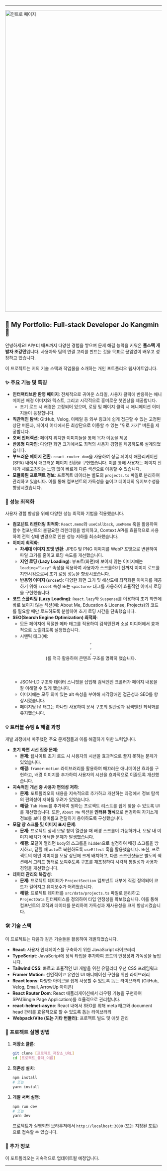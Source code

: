 -----

<img width="1920" height="969" alt="인트로 페이지" src="https://github.com/user-attachments/assets/77229dc0-1a21-404a-b904-f5b75b2eed96" />


## 🌟 My Portfolio: Full-stack Developer Jo Kangmin 🌟

안녕하세요\! AI부터 배포까지 다양한 경험을 쌓으며 문제 해결 능력을 키워온 **풀스택 개발자 조강민**입니다. 사용자와 팀의 연결 고리를 만드는 것을 목표로 끊임없이 배우고 성장하고 있습니다.

이 프로젝트는 저의 기술 스택과 작업물을 소개하는 개인 포트폴리오 웹사이트입니다.

### ✨ 주요 기능 및 특징

  * **인터랙티브한 환영 페이지**: 전체적으로 귀여운 스타일, 사용자 클릭에 반응하는 애니메이션 배경 이미지와 텍스트, 그리고 시각적으로 흥미로운 첫인상을 제공합니다.
      * 초기 로드 시 배경은 고정되어 있으며, 로딩 및 페이지 클릭 시 애니메이션 이미지들이 등장합니다.
  * **직관적인 탐색**: GitHub, Velog, 이메일 등 외부 링크에 쉽게 접근할 수 있는 고정된 상단 버튼과, 페이지 어디에서든 최상단으로 이동할 수 있는 "위로 가기" 버튼을 제공합니다.
  * **호버 인터랙션**: 페이지 위치한 이미지들을 통해 목차 이동을 제공
  * **반응형 디자인**: 다양한 화면 크기에서도 최적의 사용자 경험을 제공하도록 설계되었습니다.
  * **부드러운 페이지 전환**: `react-router-dom`을 사용하여 싱글 페이지 애플리케이션(SPA) 내에서 매끄러운 페이지 전환을 구현했습니다. 이를 통해 사용자는 페이지 전체가 새로고침되는 느낌 없이 빠르게 다른 섹션으로 이동할 수 있습니다.
  * **모듈화된 프로젝트 정보**: 프로젝트 데이터는 별도의 `projects.ts` 파일로 분리하여 관리하고 있습니다. 이를 통해 컴포넌트의 가독성을 높이고 데이터의 유지보수성을 향상시켰습니다.

### 🚀 성능 최적화

사용자 경험 향상을 위해 다양한 성능 최적화 기법을 적용했습니다.

  * **컴포넌트 리렌더링 최적화**: `React.memo`와 `useCallback`, `useMemo` 훅을 활용하여 함수 컴포넌트의 불필요한 리렌더링을 방지하고, Context API를 효율적으로 사용하여 전역 상태 변경으로 인한 성능 저하를 최소화했습니다.
  * **이미지 최적화**:
      * **차세대 이미지 포맷 변환**: JPEG 및 PNG 이미지를 WebP 포맷으로 변환하여 파일 크기를 줄이고 로딩 속도를 개선했습니다.
      * **지연 로딩 (Lazy Loading)**: 뷰포트(화면)에 보이지 않는 이미지에는 `loading="lazy"` 속성을 적용하여 사용자가 스크롤하기 전까지 이미지 로드를 지연시킴으로써 초기 로딩 성능을 향상시켰습니다.
      * **반응형 이미지 (`srcset`)**: 다양한 화면 크기 및 해상도에 최적화된 이미지를 제공하기 위해 `srcset` 속성 또는 `<picture>` 태그를 사용하여 효율적인 이미지 로딩을 구현했습니다.
  * **코드 스플리팅 (Lazy Loading)**: `React.lazy`와 `Suspense`를 이용하여 초기 화면에 바로 보이지 않는 섹션(예: About Me, Education & License, Projects)의 코드를 필요할 때만 로드하도록 분할하여 초기 로딩 시간을 단축했습니다.
  * **SEO(Search Engine Optimization) 최적화**:
      *  모든 페이지에 적절한 메타 태그를 적용하여 검색엔진과 소셜 미디어에서 효과적으로 노출되도록 설정했습니다.
      *  시맨틱 태그(예: <header>, <main>, <section>, <footer>)를 적극 활용하여 콘텐츠 구조를 명확히 했습니다.
      *  JSON-LD 구조화 데이터 스니펫을 삽입해 검색엔진 크롤러가 페이지 내용을 잘 이해할 수 있게 했습니다.
      *  이미지에는 모두 의미 있는 alt 속성을 부여해 시각장애인 접근성과 SEO를 향상시켰습니다.
      *  페이지당 h1 태그는 하나만 사용하여 문서 구조의 일관성과 검색엔진 최적화를 유지했습니다.

### 💡 트러블 슈팅 & 해결 과정

개발 과정에서 마주했던 주요 문제점들과 이를 해결하기 위한 노력입니다.

  * **초기 화면 시선 집중 문제**:
      * **문제**: 웹사이트 초기 로드 시 사용자의 시선을 효과적으로 끌지 못하는 문제가 있었습니다.
      * **해결**: `framer-motion` 라이브러리를 활용하여 매끄러운 애니메이션 효과를 구현하고, 배경 이미지를 추가하여 사용자의 시선을 효과적으로 이끌도록 개선했습니다.
  * **지속적인 개선 중 사용자 편의성 저하**:
      * **문제**: 포트폴리오의 내용을 지속적으로 추가하고 개선하는 과정에서 정보 탐색의 편의성이 저하될 우려가 있었습니다.
      * **해결**: `Tab Menu`를 추가하여 원하는 프로젝트 리스트를 쉽게 찾을 수 있도록 UI를 개선했습니다. 또한, `About Me` 섹션을 **인터뷰 형식**으로 변경하여 자기소개 정보를 보다 흥미롭고 전달하기 용이하도록 구성했습니다.
  * **모달 창 스크롤 및 이미지 표시 문제**:
      * **문제**: 프로젝트 상세 모달 창이 열렸을 때 배경 스크롤이 가능하거나, 모달 내 이미지 배치가 어색한 문제가 발생했습니다.
      * **해결**: 모달이 열리면 `body`의 스크롤을 `hidden`으로 설정하여 배경 스크롤을 방지하고, 닫힐 때 `auto`로 복원하도록 `useEffect` 훅을 활용했습니다. 또한, 프로젝트의 메인 이미지를 모달 상단에 크게 배치하고, 다른 스크린샷들은 별도의 섹션에서 그리드 형태로 보여주도록 구조를 재조정하여 시각적 통일성과 사용자 경험을 개선했습니다.
  * **데이터 관리의 복잡성**:
      * **문제**: 프로젝트 데이터가 `ProjectSection` 컴포넌트 내부에 직접 정의되어 코드가 길어지고 유지보수가 어려웠습니다.
      * **해결**: 프로젝트 데이터를 `src/data/projects.ts` 파일로 분리하고 `ProjectData` 인터페이스를 정의하여 타입 안정성을 확보했습니다. 이를 통해 컴포넌트의 로직과 데이터를 분리하여 가독성과 재사용성을 크게 향상시켰습니다.

### 🛠️ 기술 스택

이 프로젝트는 다음과 같은 기술들을 활용하여 개발되었습니다.

  * **React**: 사용자 인터페이스를 구축하기 위한 JavaScript 라이브러리
  * **TypeScript**: JavaScript에 정적 타입을 추가하여 코드의 안정성과 가독성을 높입니다.
  * **Tailwind CSS**: 빠르고 효율적인 UI 개발을 위한 유틸리티 우선 CSS 프레임워크
  * **Framer Motion**: 선언적이고 유연한 UI 애니메이션 구현을 위한 라이브러리
  * **React Icons**: 다양한 아이콘을 쉽게 사용할 수 있도록 돕는 라이브러리 (GitHub, Velog, Email, ArrowUp 아이콘)
  * **React Router Dom**: React 애플리케이션에서 라우팅 기능을 구현하여 SPA(Single Page Application)를 효율적으로 관리합니다.
  * **react-helmet-async**: React 내에서 SEO를 위해 meta 태그와 document head 관리를 효율적으로 할 수 있도록 돕는 라이브러리
  * **Webpack/Vite (또는 기타 번들러)**: 프로젝트 빌드 및 애셋 관리

### 🚀 프로젝트 실행 방법

1.  **저장소 클론**:
    ```bash
    git clone [프로젝트_저장소_URL]
    cd [프로젝트_폴더_이름]
    ```
2.  **의존성 설치**:
    ```bash
    npm install
    # 또는
    yarn install
    ```
3.  **개발 서버 실행**:
    ```bash
    npm run dev
    # 또는
    yarn dev
    ```
    프로젝트가 실행되면 브라우저에서 `http://localhost:3000` (또는 지정된 포트)으로 접속할 수 있습니다.

### 📝 추가 정보

이 포트폴리오는 지속적으로 업데이트될 예정입니다.



-----
